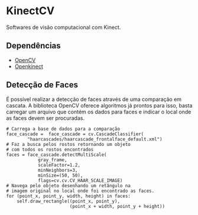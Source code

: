 KinectCV
========

Softwares de visão computacional com Kinect.

Dependências
------------

- [OpenCV](https://github.com/Itseez/opencv)
- [Openkinect](https://github.com/OpenKinect/libfreenect)

Detecção de Faces
-----------------

É possível realizar a detecção de faces através de uma comparação em cascata. A biblioteca OpenCV oferece algoritmos já prontos para isso, basta carregar um arquivo que contém os dados para faces e indicar o local onde as faces devem ser procuradas.

    # Carrega a base de dados para a comparação
    face_cascade =  face_cascade = cv.CascadeClassifier(
            "haarcascades/haarcascade_frontalface_default.xml")
    # Faz a busca pelos rostos retornando um objeto
    # com todos os rostos encontrados
    faces = face_cascade.detectMultiScale(
                gray_frame,
                scaleFactor=1.2,
                minNeighbors=3,
                minSize=(50, 50),
                flags=cv.cv.CV_HAAR_SCALE_IMAGE)
    # Navega pelo objeto desenhando um retângulo na
    # imagem original no local onde foi encontrado as faces.
    for (point_x, point_y, width, height) in faces:
        self.draw_rectangle((point_x, point_y),
                            (point_x + width, point_y + height))
